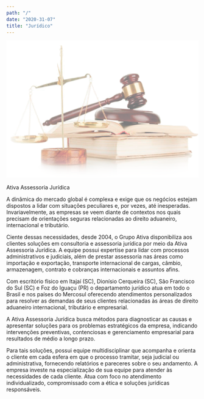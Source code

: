 ```yaml
---
path: "/"
date: "2020-31-07"
title: "Jurídico"
---
```


![](images/jur-img-1.png)

Ativa Assessoria Jurídica

A dinâmica do mercado global é complexa e exige que os negócios estejam dispostos a lidar com situações peculiares e, por vezes, até inesperadas. Invariavelmente, as empresas se veem diante de contextos nos quais precisam de orientações seguras relacionadas ao direito aduaneiro, internacional e tributário.

Ciente dessas necessidades, desde 2004, o Grupo Ativa disponibiliza aos clientes soluções em consultoria e assessoria jurídica por meio da Ativa Assessoria Jurídica. A equipe possui expertise para lidar com processos administrativos e judiciais, além de prestar assessoria nas áreas como importação e exportação, transporte internacional de cargas, câmbio, armazenagem, contrato e cobranças internacionais e assuntos afins.

Com escritório físico em Itajaí (SC), Dionísio Cerqueira (SC), São Francisco do Sul (SC) e Foz do Iguaçu (PR) o departamento jurídico atua em todo o Brasil e nos países do Mercosul oferecendo atendimentos personalizados para resolver as demandas de seus clientes relacionadas às áreas de direito aduaneiro internacional, tributário e empresarial.

A Ativa Assessoria Jurídica busca métodos para diagnosticar as causas e apresentar soluções para os problemas estratégicos da empresa, indicando intervenções preventivas, contenciosas e gerenciamento empresarial para resultados de médio a longo prazo.

Para tais soluções, possui equipe multidisciplinar que acompanha e orienta o cliente em cada esfera em que o processo tramitar, seja judicial ou administrativa, fornecendo relatórios e pareceres sobre o seu andamento. A empresa investe na especialização de sua equipe para atender às necessidades de cada cliente. Atua com foco no atendimento individualizado, compromissado com a ética e soluções jurídicas responsáveis.